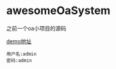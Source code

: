 # awesomeOaSystem

之前一个oa小项目的源码

[demo地址][3]
```
用户名:admin 
密码:admin
```

  [3]: http://123.57.73.34:3003/
